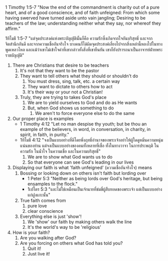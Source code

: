 1 Timothy 1:5-7 "Now the end of the commandment is charity out of a pure heart, and of a good conscience, and of faith unfeigned: From which some having swerved have turned aside unto vain jangling; Desiring to be teachers of the law; understanding neither what they say, nor whereof they affirm."

1ทิโมธี 1:5-7 "แต่จุดประสงค์แห่งพระบัญญัตินั้นก็คือ ความรักซึ่งเกิดจากใจอันบริสุทธิ์ และจากจิตสำนึกอันดี และจากความเชื่ออันจริงใจ บางคนก็ได้ผิดจุดประสงค์เลี่ยงไปจากสิ่งเหล่านี้หลงไปในทางพูดเหลวไหล และแม้ว่าเขาไม่เข้าใจคำที่เขากล่าวทั้งสิ่งที่เขายืนยัน เขาก็ยังปรารถนาเป็นอาจารย์ฝ่ายพระราชบัญญัติ"

1. There are Christians that desire to be teachers
    1. It's not that they want to be the pastor
    2. They want to tell others what they should or shouldn't do
        1. You must dress, sing, talk, etc. a certain way
        2. They want to dictate to others how to act
        3. It's their way or your not a Christian!
    3. Truly, they are trying to takes God's place
        1. We are to yield ourselves to God and do as He wants
        2. But, when God shows us something to do
            1. We aren't to force everyone else to do the same
2. Our proper place is examples
    - 1 Timothy 4:12 "Let no man despise thy youth; but be thou an example of the believers, in word, in conversation, in charity, in spirit, in faith, in purity."
    - 1ทิโมธี 4:12 "จงเป็นแบบอย่างที่ดีโดยพึ่งฤทธิ์อำนาจของพระเจ้าอย่าให้ผู้ใดดูหมิ่นความหนุ่มแน่นของท่าน แต่จงเป็นแบบอย่างของคนทั้งหลายที่เชื่อ ทั้งในทางวาจา ในการประพฤติ ในความรัก ในน้ำใจ ในความเชื่อ และในความบริสุทธิ์"
        1. We are to show what God wants us to do
        2. So that everyone can see God's leading in our lives
3. Displaying our faith is what 'faith unfeigned' (ความเชื่ออันจริงใจ) means
    1. Bossing or looking down on others isn't faith but lording over
        - 1 Peter 5:3 "Neither as being lords over God's heritage, but being ensamples to the flock."
        - 1เปโตร 5:3 "และไม่ใช่เหมือนเป็นเจ้านายที่ข่มขี่ผู้สืบทอดของพระเจ้า แต่เป็นแบบอย่างแก่ฝูงแกะนั้น"
    2. True faith comes from
        1. pure love
        2. clear conscience
    3. Everything else is just 'show'!
        1. We 'show' our faith by making others walk the line
        2. It's the world's way to be 'religious'
4. How is your faith?
    1. Are you walking after God?
    2. Are you forcing on others what God has told you?
        1. Quit it!
        2. Just live it!